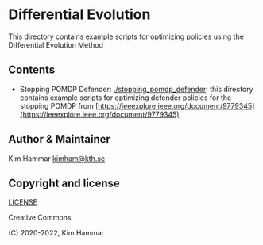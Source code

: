 # Differential Evolution

This directory contains example scripts for optimizing policies using the Differential Evolution Method

## Contents 

- Stopping POMDP Defender: [./stopping_pomdp_defender](stopping_pomdp_defender): this directory contains example scripts for optimizing defender policies for the stopping POMDP from [https://ieeexplore.ieee.org/document/9779345](https://ieeexplore.ieee.org/document/9779345)

## Author & Maintainer

Kim Hammar <kimham@kth.se>

## Copyright and license

[LICENSE](../../../LICENSE.md)

Creative Commons

(C) 2020-2022, Kim Hammar